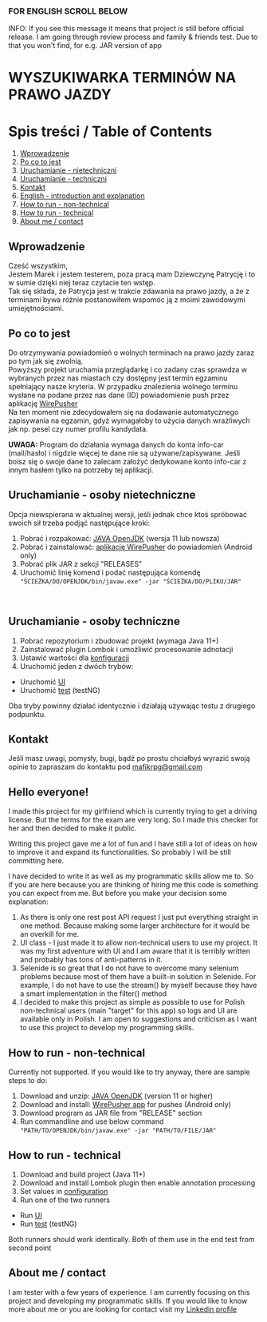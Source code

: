 ### **FOR ENGLISH SCROLL BELOW**

INFO: If you see this message it means that project is still before official release. 
I am going through review process and family & friends test. Due to that you won't find, for e.g. 
JAR version of app  

# **WYSZUKIWARKA TERMINÓW NA PRAWO JAZDY**
# Spis treści / Table of Contents
 1. [Wprowadzenie](#wprowadzenie)
 2. [Po co to jest](#po-co-to-jest)
 3. [Uruchamianie - nietechniczni](#uruchamianie---osoby-nietechniczne)
 4. [Uruchamianie - techniczni](#uruchamianie---osoby-techniczne)
 5. [Kontakt](#kontakt)
 6. [English - introduction and explanation](#hello-everyone)
 7. [How to run - non-technical](#how-to-run---non-technical)
 8. [How to run - technical](#how-to-run---technical)
 9. [About me / contact](#about-me--contact)
 
## Wprowadzenie
Cześć wszystkim,<br>
Jestem Marek i jestem testerem, poza pracą mam Dziewczynę Patrycję i to w sumie dzięki niej teraz czytacie ten wstęp.<br>
Tak się składa, że Patrycja jest w trakcie zdawania na prawo jazdy, a że z terminami bywa różnie postanowiłem wspomóc ją z moimi zawodowymi umiejętnościami.
<br>
## Po co to jest
Do otrzymywania powiadomień o wolnych terminach na prawo jazdy zaraz po tym jak się zwolnią. <br>
Powyższy projekt uruchamia przeglądarkę i co zadany czas sprawdza 
w wybranych przez nas miastach czy dostępny jest termin egzaminu spełniający nasze kryteria.
W przypadku znalezienia wolnego terminu wysłane na podane przez nas dane (ID) powiadomienie push przez aplikację 
[WirePusher](https://wirepusher.com/) <br>
Na ten moment nie zdecydowałem się na dodawanie automatycznego zapisywania na egzamin, gdyż wymagałoby 
to użycia danych wrażliwych jak np. pesel czy numer profilu kandydata. <br>

**UWAGA:** Program do działania wymaga danych do konta info-car (mail/hasło) i nigdzie więcej te dane nie są używane/zapisywane. 
Jeśli boisz się o swoje dane to zalecam założyć dedykowane konto info-car z innym hasłem tylko na potrzeby tej aplikacji.
<br>
## Uruchamianie - osoby nietechniczne
Opcja niewspierana w aktualnej wersji, jeśli jednak chce ktoś spróbować 
swoich sił trzeba podjąć następujące kroki: <br>
1. Pobrać i rozpakować: [JAVA OpenJDK](https://jdk.java.net/14/) (wersja 11 lub nowsza)
2. Pobrać i zainstalować: [aplikację WirePusher](https://play.google.com/store/apps/details?id=com.mrivan.wirepusher) do powiadomień (Android only)
3. Pobrać plik JAR z sekcji "RELEASES"
4. Uruchomić linię komend i podać następująca komendę
`"ŚCIEŻKA/DO/OPENJDK/bin/javaw.exe" -jar "ŚCIEŻKA/DO/PLIKU/JAR"`
<br>

## Uruchamianie - osoby techniczne
1. Pobrać repozytorium i zbudować projekt (wymaga Java 11+)
2. Zainstalować plugin Lombok i umożliwić procesowanie adnotacji
3. Ustawić wartości dla [konfiguracji](src/main/resources/configuration/configuration.properties)
4. Uruchomić jeden z dwóch trybów:
  * Uruchomić [UI](src/main/java/pl/durilian/wordTermsChecker/Runner.java)
  * Uruchomić [test](src/main/java/pl/durilian/wordTermsChecker/test/WordTest.java) (testNG)

Oba tryby powinny działać identycznie i działają używając testu z drugiego podpunktu.
<br>
## Kontakt
Jeśli masz uwagi, pomysły, bugi, bądź po prostu chciałbyś wyrazić swoją opinie to zapraszam do kontaktu pod mafikrpg@gmail.com
<br>

## Hello everyone!
I made this project for my girlfriend which is currently trying to get a driving license. But the terms for the exam are very long. So I made this checker for her and then decided to make it public.

Writing this project gave me a lot of fun and I have still a lot of ideas on how to improve it and expand its functionalities. So probably I will be still committing here.

I have decided to write it as well as my programmatic skills allow me to. So if you are here because you are thinking of hiring me this code is something you can expect from me. But before you make your decision some explanation:

1. As there is only one rest post API request I just put everything straight in one method. Because making some larger architecture for it would be an overkill for me.
2. UI class - I just made it to allow non-technical users to use my project. It was my first adventure with UI and I am aware that it is terribly written and probably has tons of anti-patterns in it.
3. Selenide is so great that I do not have to overcome many selenium problems because most of them have a built-in solution in Selenide. For example, I do not have to use the stream() by myself because they have a smart implementation in the filter() method
4. I decided to make this project as simple as possible to use for Polish non-technical users (main "target" for this app) so logs and UI are available only in Polish.
I am open to suggestions and criticism as I want to use this project to develop my programming skills.

## How to run - non-technical
Currently not supported. If you would like to try anyway, there are sample steps to do:<br>
1. Download and unzip:  [JAVA OpenJDK](https://jdk.java.net/14/) (version 11 or higher)
2. Download and install:  [WirePusher app](https://play.google.com/store/apps/details?id=com.mrivan.wirepusher) for pushes (Android only)
3. Download program as JAR file from "RELEASE" section
4. Run commandline and use below command
   `"PATH/TO/OPENJDK/bin/javaw.exe" -jar "PATH/TO/FILE/JAR"`

## How to run - technical
1. Download and build project (Java 11+)
2. Download and install Lombok plugin then enable annotation processing
3. Set values in [configuration](src/main/resources/configuration/configuration.properties)
4. Run one of the two runners
  * Run [UI](src/main/java/pl/durilian/wordTermsChecker/Runner.java)
  * Run [test](src/main/java/pl/durilian/wordTermsChecker/test/WordTest.java) (testNG)

Both runners should work identically. Both of them use in the end test from second point

## About me / contact
I am tester with a few years of experience. I am currently focusing on this project and developing my programmatic skills. If you would like to know more about me or you are looking for contact visit my [Linkedin profile](https://www.linkedin.com/in/marek-stawarczyk-30990912a/)